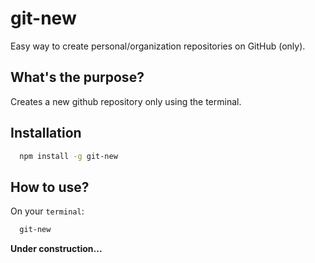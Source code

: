 # git-new

Easy way to create personal/organization repositories on GitHub (only).

## What's the purpose?

Creates a new github repository only using the terminal.

## Installation

```Bash
  npm install -g git-new
```

## How to use?

On your `terminal`:

```Bash
  git-new
```

**Under construction...**
